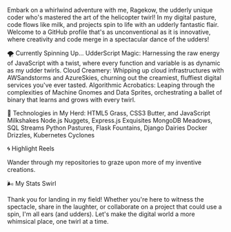 Embark on a whirlwind adventure with me, Ragekow, the udderly unique coder who's mastered the art of the helicopter twirl! In my digital pasture, code flows like milk, and projects spin to life with an udderly fantastic flair. Welcome to a GitHub profile that's as unconventional as it is innovative, where creativity and code merge in a spectacular dance of the udders!

🌪️ Currently Spinning Up...
UdderScript Magic: Harnessing the raw energy of JavaScript with a twist, where every function and variable is as dynamic as my udder twirls.
Cloud Creamery: Whipping up cloud infrastructures with AWSandstorms and AzureSkies, churning out the creamiest, fluffiest digital services you've ever tasted.
Algorithmic Acrobatics: Leaping through the complexities of Machine Gnomes and Data Sprites, orchestrating a ballet of binary that learns and grows with every twirl.

🐄 Technologies in My Herd:
HTML5 Grass, CSS3 Butter, and JavaScript Milkshakes
Node.js Nuggets, Express.js Exquisites
MongoDB Meadows, SQL Streams
Python Pastures, Flask Fountains, Django Dairies
Docker Drizzles, Kubernetes Cyclones

🌀 Highlight Reels

Wander through my repositories to graze upon more of my inventive creations.

🌬️ My Stats Swirl

Thank you for landing in my field! Whether you're here to witness the spectacle, share in the laughter, or collaborate on a project that could use a spin, I'm all ears (and udders). Let's make the digital world a more whimsical place, one twirl at a time.
